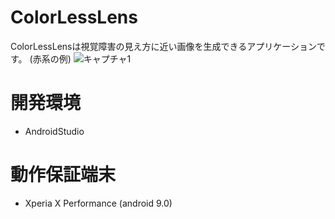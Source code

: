 # ColorLessLens
ColorLessLensは視覚障害の見え方に近い画像を生成できるアプリケーションです。
(赤系の例)
![キャプチャ1](https://user-images.githubusercontent.com/40309813/98000149-847cce00-1e2f-11eb-8ce8-88605efb5c6b.PNG)

# 開発環境
- AndroidStudio
# 動作保証端末
- Xperia X Performance (android 9.0)
